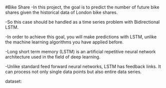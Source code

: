 #Bike Share
-In this project, the goal is to predict the number of future bike shares given the historical data of London bike shares.

-So this case should be handled as a time series problem with Bidirectional LSTM.

-In order to achieve this goal, you will make predictions with LSTM, unlike the machine learning algorithms you have applied before. 

-Long short term memory (LSTM) is an artificial repetitive neural network architecture used in the field of deep learning. 

-Unlike standard feed forward neural networks, LSTM has feedback links. It can process not only single data points but also entire data series.


dataset:
